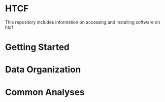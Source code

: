 # HTCF
This repository includes information on accessing and installing software on htcf

# <a name="documentslist"></a>Getting Started


# <a name="documentslist"></a>Data Organization


# <a name="documentslist"></a>Common Analyses
